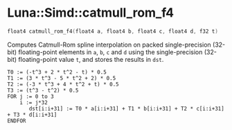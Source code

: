 # Luna::Simd::catmull_rom_f4

```c++
float4 catmull_rom_f4(float4 a, float4 b, float4 c, float4 d, f32 t)
```

Computes Catmull-Rom spline interpolation on packed single-precision (32-bit) floating-point elements in `a`, `b`, `c` and `d` using the single-precision (32-bit) floating-point value `t`, and stores the results in `dst`. 


```
T0 := (-t^3 + 2 * t^2 - t) * 0.5
T1 := (3 * t^3 - 5 * t^2 + 2) * 0.5
T2 := (-3 * t^3 + 4 * t^2 + t) * 0.5
T3 := (t^3 - t^2) * 0.5
FOR j := 0 to 3
    i := j*32
       dst[i:i+31] := T0 * a[i:i+31] + T1 * b[i:i+31] + T2 * c[i:i+31] + T3 * d[i:i+31]
ENDFOR
```


